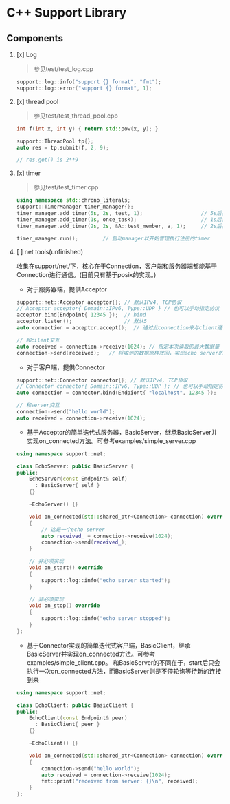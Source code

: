 # C++ Support Library

## Components

1. [x] Log
    > 参见test/test_log.cpp

    ```c++
    support::log::info("support {} format", "fmt");
    support::log::error("support {} format", 1);
    ```

2. [x] thread pool
    > 参见test/test_thread_pool.cpp

    ```c++
    int f(int x, int y) { return std::pow(x, y); }

    support::ThreadPool tp{};
    auto res = tp.submit(f, 2, 9);

    // res.get() is 2**9
    ```

3. [x] timer
    > 参见test/test_timer.cpp

    ```c++
    using namespace std::chrono_literals;
    support::TimerManager timer_manager{};
    timer_manager.add_timer(5s, 2s, test, 1);                   // 5s后执行test，且每隔2s再次执行
    timer_manager.add_timer(1s, once_task);                     // 1s后执行一次once_task
    timer_manager.add_timer(2s, 2s, &A::test_member, a, 1);     // 2s后执行类A的成员函数test_member，每隔2s再次执行

    timer_manager.run();        // 启动manager以开始管理执行注册的timer
    ```

4. [ ] net tools(unfinished)

    收集在support/net/下，核心在于Connection，客户端和服务器端都能基于Connection进行通信。(目前只有基于posix的实现。)

    - 对于服务器端，提供Acceptor

    ```c++
    support::net::Acceptor acceptor{}; // 默认IPv4, TCP协议
    // Acceptor acceptor{ Domain::IPv6, Type::UDP } // 也可以手动指定协议
    acceptor.bind(Endpoint{ 12345 });  // bind
    acceptor.listen();                 // 默认5
    auto connection = acceptor.accept();  // 通过此connection来与client通信

    // 和cilent交互
    auto received = connection->receive(1024); // 指定本次读取的最大数据量
    connection->send(received);   // 将收到的数据原样放回，实现echo server的效果
    ```

    - 对于客户端，提供Connector

    ```c++
    support::net::Connector connector{}; // 默认IPv4, TCP协议
    // Connector connector{ Domain::IPv6, Type::UDP }; // 也可以手动指定协议
    auto connection = connector.bind(Endpiont{ "localhost", 12345 });  // 通过此connection来与server通信

    // 和server交互
    connection->send("hello world");
    auto received = connection->receive(1024);
    ```

    - 基于Acceptor的简单迭代式服务器，BasicServer，继承BasicServer并实现on_connected方法。可参考examples/simple_server.cpp

    ```c++
    using namespace support::net;

    class EchoServer: public BasicServer {
    public:
        EchoServer(const Endpoint& self)
          : BasicServer{ self }
        {}

        ~EchoServer() {}

        void on_connected(std::shared_ptr<Connection> connection) override
        {
            // 这是一个echo server
            auto received_ = connection->receive(1024);
            connection->send(received_);
        }

        // 非必须实现
        void on_start() override
        {
            support::log::info("echo server started");
        }

        // 非必须实现
        void on_stop() override
        {
            support::log::info("echo server stopped");
        }
    };
    ```

    - 基于Connector实现的简单迭代式客户端，BasicClient，继承BasicServer并实现on_connected方法。可参考examples/simple_client.cpp。
      和BasicServer的不同在于，start后只会执行一次on_connected方法，而BasicServer则是不停轮询等待新的连接到来

    ```c++
    using namespace support::net;

    class EchoClient: public BasicClient {
    public:
        EchoClient(const Endpoint& peer)
          : BasicClient{ peer }
        {}

        ~EchoClient() {}

        void on_connected(std::shared_ptr<Connection> connection) override
        {
            connection->send("hello world");
            auto received = connection->receive(1024);
            fmt::print("received from server: {}\n", received);
        }
    };
    ```
